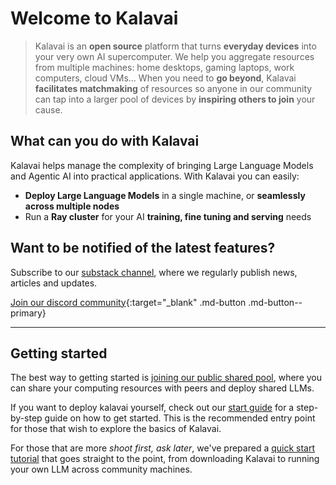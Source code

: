 # Welcome to Kalavai

> Kalavai is an **open source** platform that turns **everyday devices** into your very own AI supercomputer. We help you aggregate resources from multiple machines: home desktops, gaming laptops, work computers, cloud VMs... When you need to **go beyond**, Kalavai **facilitates matchmaking** of resources so anyone in our community can tap into a larger pool of devices by **inspiring others to join** your cause.

## What can you do with Kalavai

Kalavai helps manage the complexity of bringing Large Language Models and Agentic AI into practical applications. With Kalavai you can easily:

- **Deploy Large Language Models** in a single machine, or **seamlessly across multiple nodes**
- Run a **Ray cluster** for your AI **training, fine tuning and serving** needs


## Want to be notified of the latest features? 

Subscribe to our [substack channel](https://kalavainet.substack.com/), where we regularly publish news, articles and updates.

[Join our discord community](https://discord.gg/YN6ThTJKbM){:target="_blank" .md-button .md-button--primary}

---

## Getting started

The best way to getting started is [joining our public shared pool](public_llm_pool.md), where you can share your computing resources with peers and deploy shared LLMs.

If you want to deploy kalavai yourself, check out our [start guide](getting_started.md) for a step-by-step guide on how to get started. This is the recommended entry point for those that wish to explore the basics of Kalavai.

For those that are more _shoot first, ask later_, we've prepared a [quick start tutorial](quickstart.md) that goes straight to the point, from downloading Kalavai to running your own LLM across community machines.

